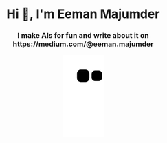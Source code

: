 <h1 align="center">Hi 👋, I'm Eeman Majumder</h1>
<h3 align="center">I make AIs for fun and write about it on https://medium.com/@eeman.majumder</h3>
<p align='center'><img src='https://raw.githubusercontent.com/Eeman1113/Eeman1113/output/github-contribution-grid-snake.svg'></p>
